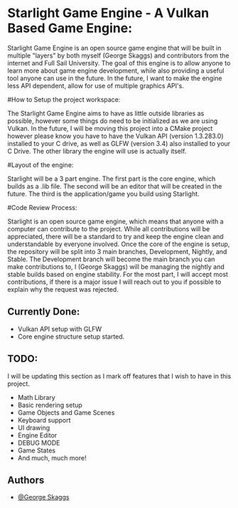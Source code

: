 # Starlight Game Engine - A Vulkan Based Game Engine:

Starlight Game Engine is an open source game engine that will be built in multiple "layers" by both myself (George Skaggs) and contributors from the internet and Full Sail University. The goal of this engine is to allow anyone to learn more about game engine development, while also providing a useful tool anyone can use in the future. In the future, I want to make the engine less API dependent, allow for use of multiple graphics API's.

#How to Setup the project workspace:

The Starlight Game Engine aims to have as little outside libraries as possible, however some things do need to be initialized as we are using Vulkan. In the future, I will be moving this project into a CMake project however please know you have to have the Vulkan API (version 1.3.283.0) installed to your C drive, as well as GLFW (version 3.4) also installed to your C Drive. The other library the engine will use is actually itself.

#Layout of the engine:

Starlight will be a 3 part engine. The first part is the core engine, which builds as a .lib file. The second will be an editor that will be created in the future. The third is the application/game you build using Starlight.

#Code Review Process:

Starlight is an open source game engine, which means that anyone with a computer can contribute to the project. While all contributions will be appreciated, there will be a standard to try and keep the engine clean and understandable by everyone involved. Once the core of the engine is setup, the repository will be split into 3 main branches, Development, Nightly, and Stable. The Development branch will become the main branch you can make contributions to, I (George Skaggs) will be managing the nightly and stable builds based on engine stability. For the most part, I will accept most contributions, if there is a major issue I will reach out to you if possible to explain why the request was rejected.

## Currently Done:
- Vulkan API setup with GLFW
- Core engine structure setup started.

## TODO:
I will be updating this section as I mark off features that I wish to have in this project.

- Math Library
- Basic rendering setup
- Game Objects and Game Scenes
- Keyboard support
- UI drawing
- Engine Editor
- DEBUG MODE
- Game States
- And much, much more!


## Authors

- [@George Skaggs](https://github.com/Shadow227)
